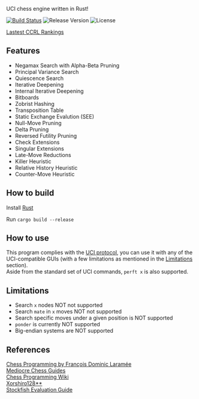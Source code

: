 UCI chess engine written in Rust!

[![Build Status](https://travis-ci.com/redsalmon91/FoxSEE.svg?branch=master)](https://travis-ci.com/redsalmon91/FoxSEE)
![Release Version](https://img.shields.io/github/v/release/redsalmon91/FoxSEE?color=orange)
![License](https://img.shields.io/github/license/redsalmon91/FoxSEE)

[Lastest CCRL Rankings](https://computerchess.org.uk/ccrl/4040/)

## Features

- Negamax Search with Alpha-Beta Pruning
- Principal Variance Search
- Quiescence Search
- Iterative Deepening
- Internal Iterative Deepening
- Bitboards
- Zobrist Hashing
- Transposition Table
- Static Exchange Evalution (SEE)
- Null-Move Pruning
- Delta Pruning
- Reversed Futility Pruning
- Check Extensions
- Singular Extensions
- Late-Move Reductions
- Killer Heuristic
- Relative History Heuristic
- Counter-Move Heuristic

## How to build
Install [Rust](https://www.rust-lang.org/learn/get-started)

Run `cargo build --release`

## How to use
This program complies with the [UCI protocol](http://wbec-ridderkerk.nl/html/UCIProtocol.html), you can use it with any of the UCI-compatible GUIs (with a few limitations as mentioned in the [Limitations](#limitations) section).  
Aside from the standard set of UCI commands, `perft x` is also supported.

## Limitations
- Search `x` nodes NOT not supported
- Search `mate` in `x` moves NOT not supported
- Search specific moves under a given position is NOT supported
- `ponder` is currently NOT supported
- Big-endian systems are NOT supported

## References
[Chess Programming by François Dominic Laramée](http://archive.gamedev.net/archive/reference/articles/article1014.html)  
[Mediocre Chess Guides](http://mediocrechess.sourceforge.net/guides.html)  
[Chess Programming Wiki](https://www.chessprogramming.org)  
[Xorshiro128**](http://prng.di.unimi.it/)  
[Stockfish Evaluation Guide](https://hxim.github.io/Stockfish-Evaluation-Guide/)
